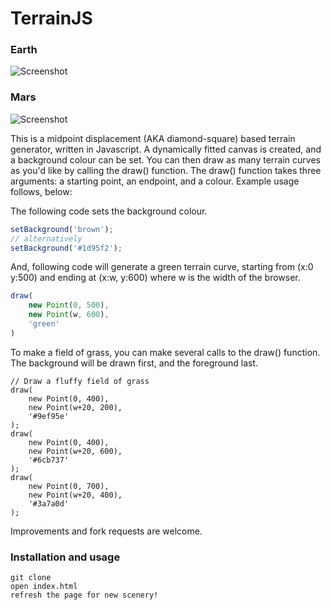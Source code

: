 # TerrainJS

### Earth
![Screenshot](/documentation/earth.png?raw=true "Screenshot")

### Mars
![Screenshot](/documentation/mars.png?raw=true "Screenshot")


This is a midpoint displacement (AKA diamond-square) based terrain generator, written in Javascript. A dynamically fitted canvas is created, and a background colour can be set. You can then draw as many terrain curves as you'd like by calling the draw() function. The draw() function takes three arguments: a starting point, an endpoint, and a colour. Example usage follows, below:

The following code sets the background colour.

```javascript
setBackground('brown');
// alternatively
setBackground('#1d95f2');
```

And, following code will generate a green terrain curve, starting from (x:0 y:500) and ending at (x:w, y:600) where w is the width of the browser.
```javascript
draw(
	new Point(0, 500),
    new Point(w, 600),
    'green'
)
```

To make a field of grass, you can make several calls to the draw() function. The background will be drawn first, and the foreground last.

```
// Draw a fluffy field of grass
draw(
    new Point(0, 400),
    new Point(w+20, 200),
    '#9ef95e'
);
draw(
    new Point(0, 400),
    new Point(w+20, 600),    
    '#6cb737'
);
draw(
    new Point(0, 700),
    new Point(w+20, 400),
    '#3a7a0d'
);
```


Improvements and fork requests are welcome.

### Installation and usage
```
git clone
open index.html
refresh the page for new scenery!
```